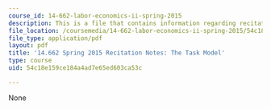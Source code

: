 ```yaml
---
course_id: 14-662-labor-economics-ii-spring-2015
description: This is a file that contains information regarding recitation 3.
file_location: /coursemedia/14-662-labor-economics-ii-spring-2015/54c18e159ce184a4ad7e65ed603ca53c_MIT14_662S15_Recitation3.pdf
file_type: application/pdf
layout: pdf
title: '14.662 Spring 2015 Recitation Notes: The Task Model'
type: course
uid: 54c18e159ce184a4ad7e65ed603ca53c

---
```

None
